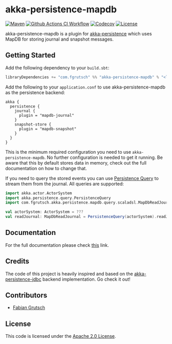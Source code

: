 # akka-persistence-mapdb

[![Maven](https://img.shields.io/maven-central/v/com.fgrutsch/akka-persistence-mapdb_2.13?logo=Apache%20Maven&style=for-the-badge)](https://search.maven.org/search?q=g:%22com.fgrutsch%22%20AND%20a:%22akka-persistence-mapdb_2.13%22)
[![Github Actions CI Workflow](https://img.shields.io/github/workflow/status/fgrutsch/akka-persistence-mapdb/CI/main?logo=Github&style=for-the-badge)](https://github.com/fgrutsch/akka-persistence-mapdb/actions/workflows/ci.yml?query=branch%3Amain)
[![Codecov](https://img.shields.io/codecov/c/github/fgrutsch/akka-persistence-mapdb/main?logo=Codecov&style=for-the-badge)](https://codecov.io/gh/fgrutsch/akka-persistence-mapdb)
[![License](https://img.shields.io/badge/License-Apache%202.0-blue.svg?style=for-the-badge)](https://opensource.org/licenses/Apache-2.0)

akka-persistence-mapdb is a plugin for [akka-persistence](https://doc.akka.io/docs/akka/current/typed/index-persistence.html) which uses MapDB for storing journal and snapshot messages.

## Getting Started

Add the following dependency to your `build.sbt`:

```scala
libraryDependencies += "com.fgrutsch" %% "akka-persistence-mapdb" % "<latest>"
```

Add the following to your `application.conf` to use akka-persistence-mapdb as the persistence backend:

```
akka {
  persistence {
    journal {
      plugin = "mapdb-journal"
    }
    snapshot-store {
      plugin = "mapdb-snapshot"
    }
  }
}
```

This is the minimum required configuration you need to use `akka-persistence-mapdb`. No further configuration is needed to get it running. Be aware that this by default stores data in memory, check out the full documentation on how to change that.

If you need to query the stored events you can use [Persistence Query](https://doc.akka.io/docs/akka/current/persistence-query.html) to stream them from the journal. All queries are supported:

```scala
import akka.actor.ActorSystem
import akka.persistence.query.PersistenceQuery
import com.fgrutsch.akka.persistence.mapdb.query.scaladsl.MapDbReadJournal

val actorSystem: ActorSystem = ???
val readJournal: MapDbReadJournal = PersistenceQuery(actorSystem).readJournalFor[MapDbReadJournal](MapDbReadJournal.Identifier)
```

## Documentation

For the full documentation please check [this](https://akka-persistence-mapdb.fgrutsch.com) link.

## Credits

The code of this project is heavily inspired and based on the [akka-persistence-jdbc](https://github.com/akka/akka-persistence-jdbc) backend implementation. Go check it out!

## Contributors

* [Fabian Grutsch](https://github.com/fgrutsch)

## License

This code is licensed under the [Apache 2.0 License](https://www.apache.org/licenses/LICENSE-2.0.txt).